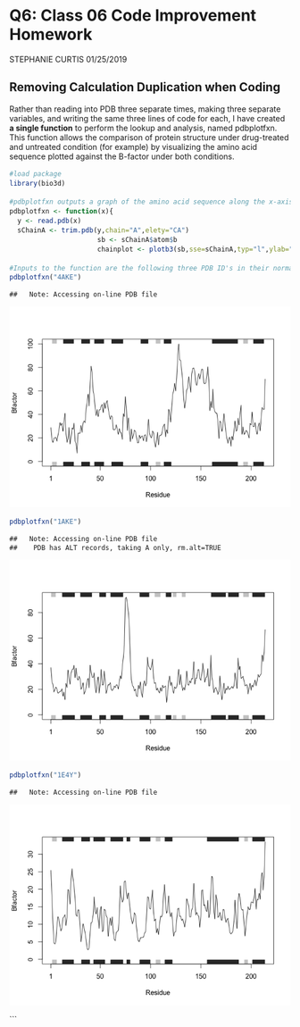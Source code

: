 Q6: Class 06 Code Improvement Homework
================
STEPHANIE CURTIS
01/25/2019

Removing Calculation Duplication when Coding
--------------------------------------------

Rather than reading into PDB three separate times, making three separate variables, and writing the same three lines of code for each, I have created **a single function** to perform the lookup and analysis, named pdbplotfxn. This function allows the comparison of protein structure under drug-treated and untreated condition (for example) by visualizing the amino acid sequence plotted against the B-factor under both conditions.

``` r
#load package
library(bio3d)

#pdbplotfxn outputs a graph of the amino acid sequence along the x-axis to assess what regions of the protein are structurally flexible (B-factor). Different structures from PDB can be input to analyze a protein's structural change in response to treatment, in this case to assess the effect of two drugs on a kinase's structure to see if either can inhibit its ability to bind/phosphorylate substrate, and whether they act on the same region of the protein.
pdbplotfxn <- function(x){
  y <- read.pdb(x)
  sChainA <- trim.pdb(y,chain="A",elety="CA")
                      sb <- sChainA$atom$b
                      chainplot <- plotb3(sb,sse=sChainA,typ="l",ylab="Bfactor")}

#Inputs to the function are the following three PDB ID's in their normal four-letter format as you would input them to a read.pdb function. 
pdbplotfxn("4AKE")
```

    ##   Note: Accessing on-line PDB file

![](Class06_CodeImprovementHW_files/figure-markdown_github/unnamed-chunk-1-1.png)

``` r
pdbplotfxn("1AKE")
```

    ##   Note: Accessing on-line PDB file
    ##    PDB has ALT records, taking A only, rm.alt=TRUE

![](Class06_CodeImprovementHW_files/figure-markdown_github/unnamed-chunk-1-2.png)

``` r
pdbplotfxn("1E4Y")
```

    ##   Note: Accessing on-line PDB file

![](Class06_CodeImprovementHW_files/figure-markdown_github/unnamed-chunk-1-3.png)

\`\`\`
